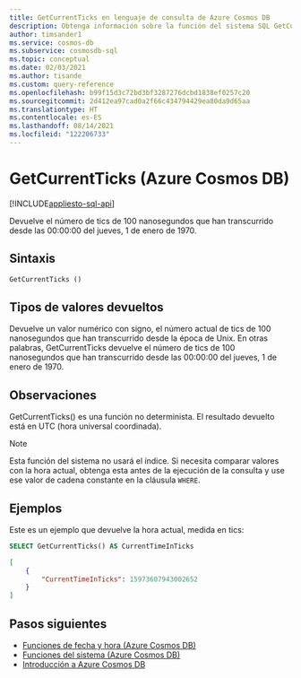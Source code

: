 ```yaml
---
title: GetCurrentTicks en lenguaje de consulta de Azure Cosmos DB
description: Obtenga información sobre la función del sistema SQL GetCurrentTicks en Azure Cosmos DB.
author: timsander1
ms.service: cosmos-db
ms.subservice: cosmosdb-sql
ms.topic: conceptual
ms.date: 02/03/2021
ms.author: tisande
ms.custom: query-reference
ms.openlocfilehash: b99f15d3c72bd3bf3287276dcbd1838ef0257c20
ms.sourcegitcommit: 2d412ea97cad0a2f66c434794429ea80da9d65aa
ms.translationtype: HT
ms.contentlocale: es-ES
ms.lasthandoff: 08/14/2021
ms.locfileid: "122206733"
---
```

# <a name="getcurrentticks-azure-cosmos-db"></a>GetCurrentTicks (Azure Cosmos DB)
[!INCLUDE[appliesto-sql-api](../includes/appliesto-sql-api.md)]

Devuelve el número de tics de 100 nanosegundos que han transcurrido desde las 00:00:00 del jueves, 1 de enero de 1970.
  
## <a name="syntax"></a>Sintaxis
  
```sql
GetCurrentTicks ()
```

## <a name="return-types"></a>Tipos de valores devueltos

Devuelve un valor numérico con signo, el número actual de tics de 100 nanosegundos que han transcurrido desde la época de Unix. En otras palabras, GetCurrentTicks devuelve el número de tics de 100 nanosegundos que han transcurrido desde las 00:00:00 del jueves, 1 de enero de 1970.

## <a name="remarks"></a>Observaciones

GetCurrentTicks() es una función no determinista. El resultado devuelto está en UTC (hora universal coordinada).

> [!NOTE]
> Esta función del sistema no usará el índice. Si necesita comparar valores con la hora actual, obtenga esta antes de la ejecución de la consulta y use ese valor de cadena constante en la cláusula `WHERE`.

## <a name="examples"></a>Ejemplos

Este es un ejemplo que devuelve la hora actual, medida en tics:

```sql
SELECT GetCurrentTicks() AS CurrentTimeInTicks
```

```json
[
    {
        "CurrentTimeInTicks": 15973607943002652
    }
]
```

## <a name="next-steps"></a>Pasos siguientes

- [Funciones de fecha y hora (Azure Cosmos DB)](sql-query-date-time-functions.md)
- [Funciones del sistema (Azure Cosmos DB)](sql-query-system-functions.md)
- [Introducción a Azure Cosmos DB](../introduction.md)
